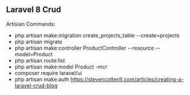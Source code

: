 ## Laravel 8 Crud

Artisian Commands:

-   php artisan make:migration create_projects_table --create=projects
-   php artisan migrate
-   php artisan make:controller ProductController --resource --model=Product
-   php artisan route:list
-   php artisan make:model Product -mcr
-   composer require laravel/ui
-   php artisan make:auth
    https://stevencotterill.com/articles/creating-a-laravel-crud-blog
